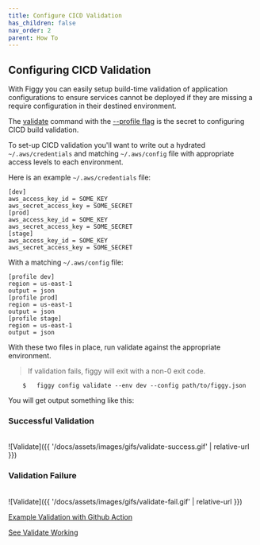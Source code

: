 ```yaml
---
title: Configure CICD Validation
has_children: false
nav_order: 2
parent: How To
---
```


## Configuring CICD Validation

With Figgy you can easily setup build-time validation of application configurations to ensure services cannot be deployed
if they are missing a require configuration in their destined environment. 

The [validate](/docs/commands/config/validate/html) command with the [--profile flag](/docs/commands/flags/profile.html)
is the secret to configuring CICD build validation.

To set-up CICD validation you'll want to write out a hydrated `~/.aws/credentials` and matching `~/.aws/config` file
with appropriate access levels to each environment.

Here is an example `~/.aws/credentials` file:

```console
[dev]
aws_access_key_id = SOME_KEY
aws_secret_access_key = SOME_SECRET
[prod]
aws_access_key_id = SOME_KEY
aws_secret_access_key = SOME_SECRET
[stage]
aws_access_key_id = SOME_KEY
aws_secret_access_key = SOME_SECRET
```

With a matching `~/.aws/config` file:

```console
[profile dev]
region = us-east-1
output = json
[profile prod]
region = us-east-1
output = json
[profile stage]
region = us-east-1
output = json
```

With these two files in place, run validate against the appropriate environment. 
> If validation fails, figgy will exit with a non-0 exit code.

```console
    $   figgy config validate --env dev --config path/to/figgy.json
```

You will get output something like this:

### Successful Validation
<br/>![Validate]({{ '/docs/assets/images/gifs/validate-success.gif' | relative-url }})<br/>



### Validation Failure
<br/>![Validate]({{ '/docs/assets/images/gifs/validate-fail.gif' | relative-url }})<br/>


[Example Validation with Github Action](https://github.com/mancej/figgy.python-reference/blob/master/.github/workflows/validate-cicd.yml)

[See Validate Working](https://github.com/mancej/figgy.python-reference/actions)
